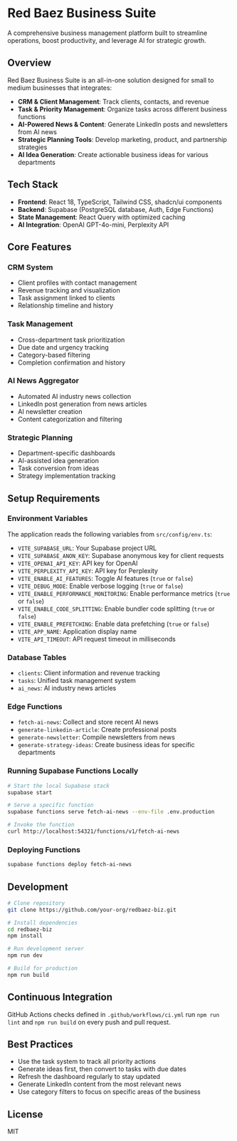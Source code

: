 # Red Baez Business Suite

A comprehensive business management platform built to streamline operations, boost productivity, and leverage AI for strategic growth.

## Overview

Red Baez Business Suite is an all-in-one solution designed for small to medium businesses that integrates:

- **CRM & Client Management**: Track clients, contacts, and revenue
- **Task & Priority Management**: Organize tasks across different business functions
- **AI-Powered News & Content**: Generate LinkedIn posts and newsletters from AI news
- **Strategic Planning Tools**: Develop marketing, product, and partnership strategies
- **AI Idea Generation**: Create actionable business ideas for various departments

## Tech Stack

- **Frontend**: React 18, TypeScript, Tailwind CSS, shadcn/ui components
- **Backend**: Supabase (PostgreSQL database, Auth, Edge Functions)
- **State Management**: React Query with optimized caching
- **AI Integration**: OpenAI GPT-4o-mini, Perplexity API

## Core Features

### CRM System
- Client profiles with contact management
- Revenue tracking and visualization
- Task assignment linked to clients
- Relationship timeline and history

### Task Management
- Cross-department task prioritization
- Due date and urgency tracking
- Category-based filtering
- Completion confirmation and history

### AI News Aggregator
- Automated AI industry news collection
- LinkedIn post generation from news articles
- AI newsletter creation
- Content categorization and filtering

### Strategic Planning
- Department-specific dashboards
- AI-assisted idea generation
- Task conversion from ideas
- Strategy implementation tracking

## Setup Requirements

### Environment Variables
The application reads the following variables from `src/config/env.ts`:
- `VITE_SUPABASE_URL`: Your Supabase project URL
- `VITE_SUPABASE_ANON_KEY`: Supabase anonymous key for client requests
- `VITE_OPENAI_API_KEY`: API key for OpenAI
- `VITE_PERPLEXITY_API_KEY`: API key for Perplexity
- `VITE_ENABLE_AI_FEATURES`: Toggle AI features (`true` or `false`)
- `VITE_DEBUG_MODE`: Enable verbose logging (`true` or `false`)
- `VITE_ENABLE_PERFORMANCE_MONITORING`: Enable performance metrics (`true` or `false`)
- `VITE_ENABLE_CODE_SPLITTING`: Enable bundler code splitting (`true` or `false`)
- `VITE_ENABLE_PREFETCHING`: Enable data prefetching (`true` or `false`)
- `VITE_APP_NAME`: Application display name
- `VITE_API_TIMEOUT`: API request timeout in milliseconds

### Database Tables
- `clients`: Client information and revenue tracking
- `tasks`: Unified task management system
- `ai_news`: AI industry news articles

### Edge Functions
- `fetch-ai-news`: Collect and store recent AI news
- `generate-linkedin-article`: Create professional posts
- `generate-newsletter`: Compile newsletters from news
- `generate-strategy-ideas`: Create business ideas for specific departments

### Running Supabase Functions Locally

```bash
# Start the local Supabase stack
supabase start

# Serve a specific function
supabase functions serve fetch-ai-news --env-file .env.production

# Invoke the function
curl http://localhost:54321/functions/v1/fetch-ai-news
```

### Deploying Functions

```bash
supabase functions deploy fetch-ai-news
```

## Development

```bash
# Clone repository
git clone https://github.com/your-org/redbaez-biz.git

# Install dependencies
cd redbaez-biz
npm install

# Run development server
npm run dev

# Build for production
npm run build
```

## Continuous Integration

GitHub Actions checks defined in `.github/workflows/ci.yml` run `npm run lint` and
`npm run build` on every push and pull request.

## Best Practices

- Use the task system to track all priority actions
- Generate ideas first, then convert to tasks with due dates
- Refresh the dashboard regularly to stay updated
- Generate LinkedIn content from the most relevant news
- Use category filters to focus on specific areas of the business

## License

MIT